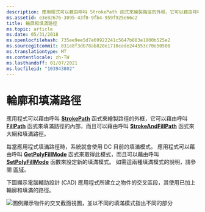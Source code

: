 ```yaml
---
description: 應用程式可以藉由呼叫 StrokePath 函式來繪製路徑的外框，它可以藉由呼叫 FillPath 函式來填滿路徑的內部，而且可以藉由呼叫 StrokeAndFillPath 函式來大綱和填滿路徑。
ms.assetid: e3e82676-3095-43f0-9fb4-959f925e66c2
title: 輪廓和填滿路徑
ms.topic: article
ms.date: 05/31/2018
ms.openlocfilehash: 735ee9ee5d7e69922241c5647b883e1800b525e2
ms.sourcegitcommit: 831e8f3db78ab820e1710cede244553c70e50500
ms.translationtype: MT
ms.contentlocale: zh-TW
ms.lasthandoff: 01/07/2021
ms.locfileid: "103943802"
---
```

# <a name="outlined-and-filled-paths"></a>輪廓和填滿路徑

應用程式可以藉由呼叫 [**StrokePath**](/windows/desktop/api/Wingdi/nf-wingdi-strokepath) 函式來繪製路徑的外框，它可以藉由呼叫 [**FillPath**](/windows/desktop/api/Wingdi/nf-wingdi-fillpath) 函式來填滿路徑的內部，而且可以藉由呼叫 [**StrokeAndFillPath**](/windows/desktop/api/Wingdi/nf-wingdi-strokeandfillpath) 函式來大綱和填滿路徑。

每當應用程式填滿路徑時，系統就會使用 DC 目前的填滿模式。 應用程式可以藉由呼叫 [**GetPolyFillMode**](/windows/desktop/api/Wingdi/nf-wingdi-getpolyfillmode) 函式來取得此模式，而且可以藉由呼叫 [**SetPolyFillMode**](/windows/desktop/api/Wingdi/nf-wingdi-setpolyfillmode) 函數來設定新的填滿模式。 如需這兩種填滿模式的說明，請參閱 [區域](regions.md)。

下圖顯示電腦輔助設計 (CAD) 應用程式所建立之物件的交叉區段，其使用已加上輪廓和填滿的路徑。

![圖例顯示物件的交叉截面視圖，並以不同的填滿模式指出不同的部分](images/cspth-01.png)

 

 



